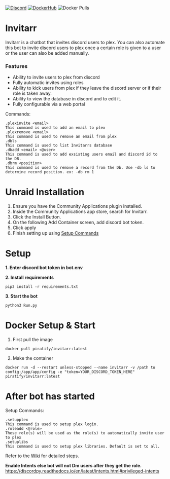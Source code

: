 [![Discord](https://img.shields.io/discord/869287648487936040?color=7289DA&label=Discord&style=for-the-badge&logo=discord)](https://discord.gg/mYbCgtDTrh)
[![DockerHub](https://img.shields.io/badge/Docker-Hub-%23099cec?style=for-the-badge&logo=docker)](https://hub.docker.com/r/piratify/invitarr)
![Docker Pulls](https://img.shields.io/docker/pulls/piratify/invitarr?color=099cec&style=for-the-badge)

Invitarr 
=================

Invitarr is a chatbot that invites discord users to plex. You can also automate this bot to invite discord users to plex once a certain role is given to a user or the user can also be added manually.  

### Features

- Ability to invite users to plex from discord 
- Fully automatic invites using roles 
- Ability to kick users from plex if they leave the discord server or if their role is taken away.
- Ability to view the database in discord and to edit it.
- Fully configurable via a web portal

Commands: 

```
.plexinvite <email>
This command is used to add an email to plex
.plexremove <email>
This command is used to remove an email from plex
.dbls
This command is used to list Invitarrs database
.dbadd <email> <@user>
This command is used to add exsisting users email and discord id to the DB.
.dbrm <position>
This command is used to remove a record from the Db. Use -db ls to determine record position. ex: -db rm 1
```

# Unraid Installation 

1. Ensure you have the Community Applications plugin installed.
2. Inside the Community Applications app store, search for Invitarr.
3. Click the Install Button.
4. On the following Add Container screen, add discord bot token.
5. Click apply
6. Finish setting up using [Setup Commands](#after-bot-has-started)

# Setup 

**1. Enter discord bot token in bot.env**

**2. Install requirements**

```
pip3 install -r requirements.txt 
```
**3. Start the bot**
```
python3 Run.py
```

# Docker Setup & Start

1. First pull the image 
```
docker pull piratify/invitarr:latest
```
2. Make the container 
```
docker run -d --restart unless-stopped --name invitarr -v /path to config:/app/app/config -e "token=YOUR_DISCORD_TOKEN_HERE" piratify/invitarr:latest
```

# After bot has started 

Setup Commands: 

```
.setupplex
This command is used to setup plex login. 
.roleadd <@role>
These role(s) will be used as the role(s) to automatically invite user to plex
.setuplibs
This command is used to setup plex libraries. Default is set to all. 
```

Refer to the [Wiki](https://github.com/Sleepingpirates/Invitarr/wiki) for detailed steps.

**Enable Intents else bot will not Dm users after they get the role.**
https://discordpy.readthedocs.io/en/latest/intents.html#privileged-intents

